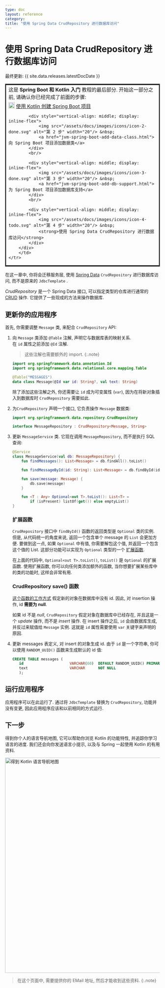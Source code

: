 ```yaml
---
type: doc
layout: reference
category:
title: "使用 Spring Data CrudRepository 进行数据库访问"
---
```


# 使用 Spring Data CrudRepository 进行数据库访问
[//]: # (title: Use Spring Data CrudRepository for database access)
[//]: # (description: Work with Spring Data interface in a Spring Boot project written in Kotlin.)

最终更新: {{ site.data.releases.latestDocDate }}

<table style="border-style: solid; border-color: 252528">
    <tr style="border: none">
        <td>
            这是 <strong>Spring Boot 和 Kotlin 入门</strong> 教程的最后部分.
            开始这一部分之前, 请确认你已经完成了前面的步骤:
        </td>
    </tr>
    <tr>
        <td>
        <div style="display: block">
            <div style="vertical-align: middle; display: inline-flex">
                <img src="/assets/docs/images/icons/icon-1-done.svg" alt="第 1 步" width="20"/> &nbsp;
                <a href="jvm-create-project-with-spring-boot.html">使用 Kotlin 创建 Spring Boot 项目</a>
            </div>
            <br/>

            <div style="vertical-align: middle; display: inline-flex">
                <img src="/assets/docs/images/icons/icon-2-done.svg" alt="第 2 步" width="20"/> &nbsp;
                <a href="jvm-spring-boot-add-data-class.html">向 Spring Boot 项目添加数据类</a>
            </div>
            <br/>
    
            <div style="vertical-align: middle; display: inline-flex">
                <img src="/assets/docs/images/icons/icon-3-done.svg" alt="第 3 步" width="20"/> &nbsp;
                <a href="jvm-spring-boot-add-db-support.html">为 Spring Boot 项目添加数据库支持</a>
            </div>
            <br/>
    
            <div style="vertical-align: middle; display: inline-flex">
                <img src="/assets/docs/images/icons/icon-4-todo.svg" alt="第 4 步" width="20"/> &nbsp;
                <strong>使用 Spring Data CrudRepository 进行数据库访问</strong>
            </div>
        </div>
        </td>
    </tr>
</table>

在这一章中, 你将会迁移服务层, 使用 [Spring Data](https://docs.spring.io/spring-data/commons/docs/current/api/org/springframework/data/repository/CrudRepository.html) `CrudRepository`
进行数据库访问, 而不是原来的 `JdbcTemplate` .

_CrudRepository_ 是一个 Spring Data 接口, 可以指定类型的仓库进行通常的 [CRUD](https://en.wikipedia.org/wiki/Create,_read,_update_and_delete) 操作.
它提供了一些现成的方法来操作数据库.

## 更新你的应用程序

首先, 你需要调整 `Message` 类, 来配合 `CrudRepository` API:

1. 向 `Message` 类添加 `@Table` 注解, 声明它与数据库表的映射关系.  
   在 `id` 属性之前添加 `@Id` 注解.

   > 这些注解也需要额外的 import.
   {:.note}

    ```kotlin
    import org.springframework.data.annotation.Id
    import org.springframework.data.relational.core.mapping.Table
    
    @Table("MESSAGES")
    data class Message(@Id var id: String?, val text: String)
    ```
    
   除了添加这些注解之外, 你还需要让 `id` 成为可变属性 (`var`), 因为在将新对象插入到数据库时 `CrudRepository` 需要如此.

2. 为`CrudRepository` 声明一个接口, 它负责操作 `Message` 数据类:

    ```kotlin
    import org.springframework.data.repository.CrudRepository
    
    interface MessageRepository : CrudRepository<Message, String>
    ```

3. 更新 `MessageService` 类. 它现在调用 `MessageRepository`, 而不是执行 SQL 查询:

    ```kotlin
    @Service
    class MessageService(val db: MessageRepository) {
        fun findMessages(): List<Message> = db.findAll().toList()
    
        fun findMessageById(id: String): List<Message> = db.findById(id).toList()
    
        fun save(message: Message) {
            db.save(message)
        }
    
        fun <T : Any> Optional<out T>.toList(): List<T> =
            if (isPresent) listOf(get()) else emptyList()
    }
    ```

   ### 扩展函数

   `CrudRepository` 接口中 `findById()` 函数的返回类型是 `Optional` 类的实例. 但是, 从代码统一的角度来说, 返回一个包含单个 message 的 `List` 会更加方便.
   要做到这一点, 如果 `Optional` 中有值, 你需要解包这个值, 并返回一个包含这个值的 List.
   这部分功能可以实现为 `Optional` 类型的一个 [扩展函数](../extensions.html#extension-functions).

   在上面的代码中, `Optional<out T>.toList()`, `toList()` 是 `Optional` 的扩展函数.
   使用扩展函数, 你可以向任何类添加额外的函数, 当你想要扩展某些库中的类的功能时, 这样会非常有用.

   ### CrudRepository save() 函数

   [这个函数的工作方式](https://docs.spring.io/spring-data/jdbc/docs/current/reference/html/#jdbc.entity-persistence) 假定新的对象在数据库中没有 id.
   因此, 对 insertion 操作, id **需要为 null**.

   如果 id 不是 *null*, `CrudRepository` 假定对象在数据库中已经存在, 并且这是一个 *update* 操作, 而不是 *insert* 操作.
   在 insert 操作之后, `id` 会由数据库生成, 并反过来赋值给 `Message` 实例. 这就是 `id` 属性需要使用 `var` 关键字来声明的原因.

4. 更新 messages 表定义, 对 insert 的对象生成 id. 由于 `id` 是一个字符串, 你可以使用 `RANDOM_UUID()` 函数来生成默认的 id 值:

    ```sql
    CREATE TABLE messages (
       id                     VARCHAR(60)  DEFAULT RANDOM_UUID() PRIMARY KEY,
       text                   VARCHAR      NOT NULL
       );
    ```

## 运行应用程序

应用程序可以在此运行了.
通过将 `JdbcTemplate` 替换为 `CrudRepository`, 功能并没有变更, 因此应用程序应该和以前相同的方式运行.

## 下一步

得到你个人的语言导航地图, 它可以帮助你浏览 Kotlin 的功能特性, 并追踪你学习语言的进度.
我们还会向你发送语言小提示, 以及与 Spring 一起使用 Kotlin 的有用资料.

<a href="https://info.jetbrains.com/kotlin-tips.html">
   <img src="/assets/docs/images/spring-boot/get-kotlin-language-map.png" alt="得到 Kotlin 语言导航地图" width="700"/>
</a>

> 在这个页面中, 需要提供你的 EMail 地址, 然后才能收到这些资料.
{:.note}
